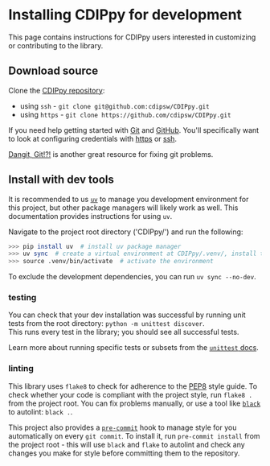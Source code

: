 # Installing CDIPpy for development
This page contains instructions for CDIPpy users interested in customizing or contributing to the library.

## Download source
Clone the [CDIPpy repository](https://github.com/cdipsw/CDIPpy):

* using `ssh` - `git clone git@github.com:cdipsw/CDIPpy.git`
* using `https` - `git clone https://github.com/cdipsw/CDIPpy.git`

If you need help getting started with [Git](https://git-scm.com/doc) and [GitHub](https://docs.github.com/en/enterprise-cloud@latest/get-started).
You'll specifically want to look at configuring credentials with [https](https://git-scm.com/docs/gitcredentials) or [ssh](https://docs.github.com/en/authentication/connecting-to-github-with-ssh).

[Dangit, Git!?!](https://dangitgit.com/) is another great resource for fixing git problems.

## Install with dev tools
It is recommended to us [`uv`](https://docs.astral.sh/uv/) to manage you development environment for this project, but other package managers will likely work as well. This documentation provides instructions for using `uv`.

Navigate to the project root directory ('CDIPpy/') and run the following:
``` bash
>>> pip install uv  # install uv package manager
>>> uv sync  # create a virtual environment at CDIPpy/.venv/, install the source code, its runtime dependencies and it's dev dependencies defined in pyproject.toml.
>>> source .venv/bin/activate  # activate the environment
```
To exclude the development dependencies, you can run `uv sync --no-dev`.

### testing
You can check that your dev installation was successful by running unit tests from the root directory: `python -m unittest discover`.  
This runs every test in the library; you should see all successful tests.

Learn more about running specific tests or subsets from the [`unittest` docs](https://docs.python.org/3/library/unittest.html).

### linting
This library uses `flake8` to check for adherence to the [PEP8](https://peps.python.org/pep-0008/) style guide. To check whether your code is compliant with the project style, run `flake8 .` from the project root.  You can fix problems manually, or use a tool like [`black`](https://black.readthedocs.io/en/stable/) to autolint: `black .`.

This project also provides a [`pre-commit`](https://pre-commit.com/) hook to manage style for you automatically on every `git commit`. To install it, run `pre-commit install` from the project root - this will use `black` and `flake` to autolint and check any changes you make for style before committing them to the repository.
